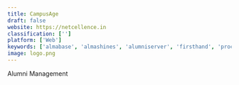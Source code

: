 ```yaml
---
title: CampusAge
draft: false 
website: https://netcellence.in
classification: ['']
platform: ['Web']
keywords: ['almabase', 'almashines', 'alumniserver', 'firsthand', 'proclass', 'reunite', 'tassl', 'toucantech', 'vaave']
image: logo.png
---
```

Alumni Management